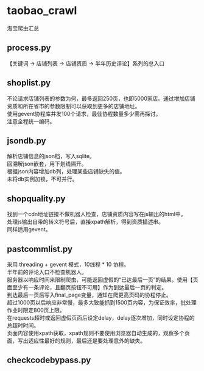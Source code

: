 # taobao_crawl
淘宝爬虫汇总

## process.py
【关键词 -> 店铺列表 -> 店铺资质 -> 半年历史评论】系列的总入口

## shoplist.py
不论请求店铺列表的参数为何，最多返回250页，也即5000家店。通过增加店铺资质和所在省市的参数限制可以获取到更多的店铺地址。</br>
使用gevent协程库并发100个请求，最佳协程数量多少需再探讨。</br>
注意全程统一编码。

## jsondb.py
解析店铺信息的json档，写入sqlite。</br>
回溯解json嵌套，用下划线隔开。</br>
根据json内容增加db列，处理某些店铺缺失的值。</br>
未将db实例加锁，不可并行。

## shopquality.py
找到一个cdn地址链接不做机器人检查，店铺资质内容写在js输出的html中。</br>
处理js输出自带的转义符号后，直接xpath解析，得到资质描述串。</br>
同样适用gevent。

## pastcommlist.py
采用 threading + gevent 模式，10线程 * 10 协程。</br>
半年前的评论入口不检查机器人。</br>
服务器以响应时间来限制爬虫，可能返回虚假的“已达最后一页”的结果，使用【页面至少有一条评论，且翻页按钮不可用】作为到达最后一页的判定。</br>
到达最后一页后写入final_page变量，通知在爬更高页码的协程停止。</br>
超过1000页以后响应非常慢，最多大致能抓到1500页内容，为保证效率，批处理作业时限定800页上限。</br>
在requests超时或返回虚假页面后设定delay，delay逐次增加，同时设定协程的总超时时间。</br>
页面内容使用xpath获取，xpath规则不要使用浏览器自动生成的，观察多个页面，写出适应性最好的规则，最后还是要处理意外的缺失。

## checkcodebypass.py


